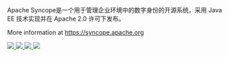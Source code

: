 <!--
Licensed to the Apache Software Foundation (ASF) under one
or more contributor license agreements.  See the NOTICE file
distributed with this work for additional information
regarding copyright ownership.  The ASF licenses this file
to you under the Apache License, Version 2.0 (the
"License"); you may not use this file except in compliance
with the License.  You may obtain a copy of the License at

  http://www.apache.org/licenses/LICENSE-2.0

Unless required by applicable law or agreed to in writing,
software distributed under the License is distributed on an
"AS IS" BASIS, WITHOUT WARRANTIES OR CONDITIONS OF ANY
KIND, either express or implied.  See the License for the
specific language governing permissions and limitations
under the License.
-->
Apache Syncope是一个用于管理企业环境中的数字身份的开源系统，采用 Java EE 技术实现并在 Apache 2.0 许可下发布。

More information at https://syncope.apache.org

<a href="https://bestpractices.coreinfrastructure.org/projects/154">
  <img src="https://bestpractices.coreinfrastructure.org/projects/154/badge"/>
</a>
<a href="#">
  <img src="https://img.shields.io/maven-central/v/org.apache.syncope/syncope.svg"/>
</a>
<a href="https://github.com/apache/syncope/actions/workflows/crosschecks.yml">
  <img src="https://github.com/apache/syncope/actions/workflows/crosschecks.yml/badge.svg"/>
</a>
<a href="https://github.com/apache/syncope/actions/workflows/codeql-analysis.yml">
  <img src="https://github.com/apache/syncope/actions/workflows/codeql-analysis.yml/badge.svg"/>
</a>
